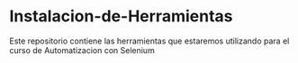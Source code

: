 # Instalacion-de-Herramientas
Este repositorio contiene las herramientas que estaremos utilizando para el curso de Automatizacion con Selenium
